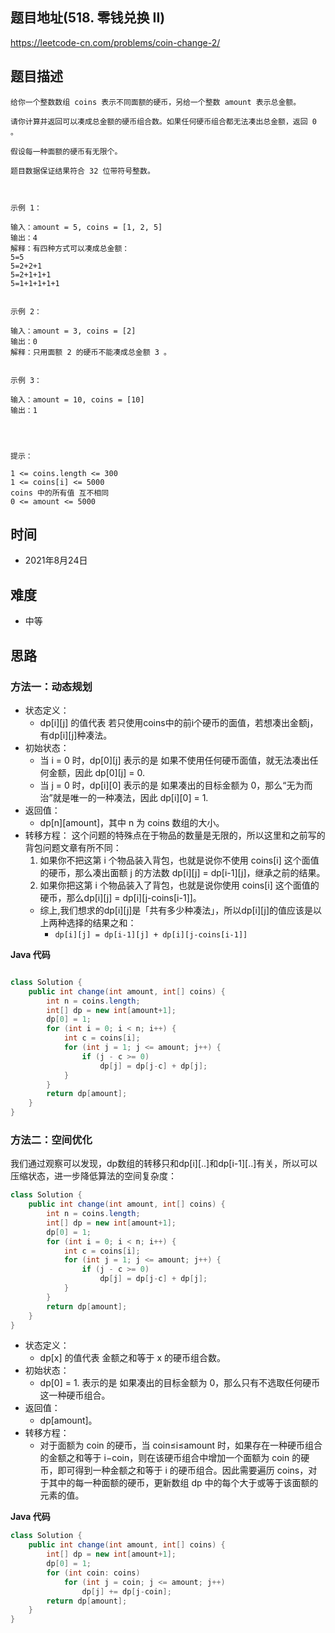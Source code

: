 
## 题目地址(518. 零钱兑换 II)

https://leetcode-cn.com/problems/coin-change-2/

## 题目描述

```
给你一个整数数组 coins 表示不同面额的硬币，另给一个整数 amount 表示总金额。

请你计算并返回可以凑成总金额的硬币组合数。如果任何硬币组合都无法凑出总金额，返回 0 。

假设每一种面额的硬币有无限个。 

题目数据保证结果符合 32 位带符号整数。

 

示例 1：

输入：amount = 5, coins = [1, 2, 5]
输出：4
解释：有四种方式可以凑成总金额：
5=5
5=2+2+1
5=2+1+1+1
5=1+1+1+1+1


示例 2：

输入：amount = 3, coins = [2]
输出：0
解释：只用面额 2 的硬币不能凑成总金额 3 。


示例 3：

输入：amount = 10, coins = [10] 
输出：1


 

提示：

1 <= coins.length <= 300
1 <= coins[i] <= 5000
coins 中的所有值 互不相同
0 <= amount <= 5000
```

## 时间

- 2021年8月24日

## 难度

- 中等

## 思路

### 方法一：动态规划

- 状态定义：
    - dp[i][j] 的值代表 若只使用coins中的前i个硬币的面值，若想凑出金额j，有dp[i][j]种凑法。
- 初始状态：
    - 当 i = 0 时，dp[0][j] 表示的是 如果不使用任何硬币面值，就无法凑出任何金额，因此 dp[0][j] = 0.
    - 当 j = 0 时，dp[i][0] 表示的是 如果凑出的目标金额为 0，那么“无为而治”就是唯一的一种凑法，因此 dp[i][0] = 1.
- 返回值：
     - dp[n][amount]，其中 n 为 coins 数组的大小。
- 转移方程： 这个问题的特殊点在于物品的数量是无限的，所以这里和之前写的背包问题文章有所不同：
    1. 如果你不把这第 i 个物品装入背包，也就是说你不使用 coins[i] 这个面值的硬币，那么凑出面额 j 的方法数 dp[i][j] = dp[i-1][j]，继承之前的结果。
    2. 如果你把这第 i 个物品装入了背包，也就是说你使用 coins[i] 这个面值的硬币，那么dp[i][j] = dp[i][j-coins[i-1]]。
    - 综上,我们想求的dp[i][j]是「共有多少种凑法」，所以dp[i][j]的值应该是以上两种选择的结果之和：
        - `dp[i][j] = dp[i-1][j] + dp[i][j-coins[i-1]]`

**Java 代码**

```java

class Solution {
    public int change(int amount, int[] coins) {
        int n = coins.length;
        int[] dp = new int[amount+1];
        dp[0] = 1;
        for (int i = 0; i < n; i++) {
            int c = coins[i];
            for (int j = 1; j <= amount; j++) {
                if (j - c >= 0)
                    dp[j] = dp[j-c] + dp[j];
            }
        }
        return dp[amount];
    }
}

```

### 方法二：空间优化
我们通过观察可以发现，dp数组的转移只和dp[i][..]和dp[i-1][..]有关，所以可以压缩状态，进一步降低算法的空间复杂度：

```java
class Solution {
    public int change(int amount, int[] coins) {
        int n = coins.length;
        int[] dp = new int[amount+1];
        dp[0] = 1;
        for (int i = 0; i < n; i++) {
            int c = coins[i];
            for (int j = 1; j <= amount; j++) {
                if (j - c >= 0)
                    dp[j] = dp[j-c] + dp[j];
            }
        }
        return dp[amount];
    }
}
```

- 状态定义：
    - dp[x] 的值代表 金额之和等于 x 的硬币组合数。
- 初始状态：
    - dp[0] = 1. 表示的是  如果凑出的目标金额为 0，那么只有不选取任何硬币这一种硬币组合。
- 返回值：
     - dp[amount]。
- 转移方程： 
     - 对于面额为 coin 的硬币，当 coin≤i≤amount 时，如果存在一种硬币组合的金额之和等于 i−coin，则在该硬币组合中增加一个面额为 coin 的硬币，即可得到一种金额之和等于 i 的硬币组合。因此需要遍历 coins，对于其中的每一种面额的硬币，更新数组 dp 中的每个大于或等于该面额的元素的值。


**Java 代码**
```java
class Solution {
    public int change(int amount, int[] coins) {
        int[] dp = new int[amount+1];
        dp[0] = 1;
        for (int coin: coins)
            for (int j = coin; j <= amount; j++)
                dp[j] += dp[j-coin];
        return dp[amount];
    }
}
```


